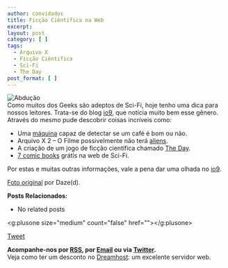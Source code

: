```yaml
---
author: convidados
title: Ficção Ciêntifica na Web
excerpt:
layout: post
category: [ ]
tags:
  - Arquivo X
  - Ficção Ciêntifica
  - Sci-Fi
  - The Day
post_format: [ ]
---
```

![Abdução][1]  
Como muitos dos Geeks são adeptos de Sci-Fi, hoje tenho uma dica para nossos leitores. Trata-se do blog [io9][2], que notícia muito bem esse gênero. Através do mesmo pude descobrir coisas incríveis como: 

*   Uma [máquina][3] capaz de detectar se um café é bom ou não.
*   Arquivo X 2 – O Filme possivelmente não terá [aliens][4].
*   A criação de um jogo de ficção científica chamado [The Day][5].
*   [7 comic books][6] grátis na web de Sci-Fi.

Por estas e muitas outras informações, vale a pena dar uma olhada no [io9][2]. 

[Foto original][7] por Daze(d). 

**Posts Relacionados:** 
*   No related posts

<g:plusone size="medium" count="false" href=""></g:plusone> 

[Tweet][8] 





**Acompanhe-nos por [ RSS][9], por [Email][10] ou via [Twitter][11].**  
Veja como ter um desconto no [Dreamhost][12]: um excelente servidor web.

 [1]: http://vidageek.net/wp-content/uploads/2008/02/alien.jpg
 [2]: http://io9.com/ "io9"
 [3]: http://io9.com/354805/a-machine-that-can-taste-the-difference-between-good-and-bad-coffee "A Machine That Can Taste the Difference Between Good and Bad Coffee"
 [4]: http://io9.com/346089/no-aliens-in-x+files-2 "No Aliens In X-Files 2?"
 [5]: http://io9.com/345890/giant-robot-repairs-the-arc-de-triomphe "Giant Robot Repairs the Arc de Triomphe"
 [6]: http://io9.com/345292/seven-addictive-scifi-comic-books-free-online "Seven Addictive Scifi Comic Books Free Online"
 [7]: http://flickr.com/photos/maliceinspookyland/1890325566/
 [8]: https://twitter.com/share
 [9]: http://feeds.feedburner.com/VidaGeek
 [10]: http://feedburner.google.com/fb/a/mailverify?uri=VidaGeek&loc=pt_BR
 [11]: http://twitter.com/blogvidageek
 [12]: http://vidageek.net/dreamhost/